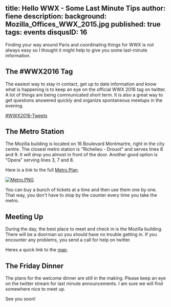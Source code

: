 title: Hello WWX - Some Last Minute Tips
author: fiene
description: 
background: Mozilla_Offices_WWX_2015.jpg
published: true
tags: events
disqusID: 16
---

Finding your way around Paris and coordinating things for WWX is not always easy so I thought it might help to give you some last-minute information.

## The #WWX2016 Tag

The easiest way to stay in contact, get up to date information and know what is happening is to keep an eye on the official WWX 2016 tag on twitter. A lot of things are being communicated short term. It is also a great way to get questions answered quickly and organize spontaneous meetups in the evening.

<a class="twitter-timeline" href="https://twitter.com/hashtag/WWX2016" data-widget-id="735896866097893376">#WWX2016-Tweets</a>
<script>!function(d,s,id){var js,fjs=d.getElementsByTagName(s)[0],p=/^http:/.test(d.location)?'http':'https';if(!d.getElementById(id)){js=d.createElement(s);js.id=id;js.src=p+"://platform.twitter.com/widgets.js";fjs.parentNode.insertBefore(js,fjs);}}(document,"script","twitter-wjs");</script>

## The Metro Station

The Mozilla building is located on 16 Boulevard Montmartre, right in the city centre. The closest metro station is "Richelieu - Drouot" and serves lines 8 and 9. It will drop you almost in front of the door. Another good option is "Opera" serving lines 3, 7 and 8.

Here is a link to the full [Metro Plan](http://www.ratp.fr/informer/pdf/orienter/f_plan.php).

[![Metro.PNG](Metro.PNG)](http://www.ratp.fr/informer/pdf/orienter/f_plan.php)

You can buy a bunch of tickets at a time and then use them one by one. That way, you don't have to stop by the counter every time you take the metro.


## Meeting Up

During the day, the best place to meet and check in is the Mozilla building. There will be a doorman so you should have no trouble getting in. If you encounter any problems, you send a call for help on twitter.

Heres a quick link to the [map](https://www.google.com/maps/place/Mozilla/@48.8721423,2.3389655,17z/data=!3m1!4b1!4m5!3m4!1s0x47e66e3ebb6fbb61:0xf1746072f9468986!8m2!3d48.8721388!4d2.3411542).


## The Friday Dinner

The plans for the welcome dinner are still in the making. Please keep an eye on the twitter stream for last minute announcements. I am sure we will find somewhere nice to meet up.

See you soon!
